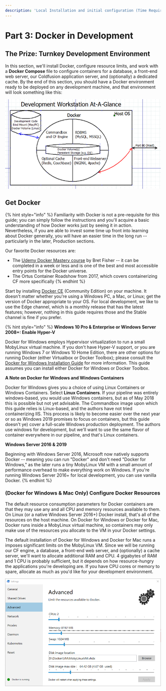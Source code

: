 ```yaml
---
description: 'Local Installation and initial configuration (Time Required: 5 Minutes)'
---
```


# Part 3: Docker in Development

## The Prize: Turnkey Development Environment

In this section, we'll install Docker, configure resource limits, and work with a **Docker Compose** file to configure containers for a database, a front-end web server, our Coldfusion application server, and \(optionally\) a dedicated cache.  By the end of this section, you should have a Docker environment ready to be deployed on any development machine, and that environment will look something like this:

![Containerized CF Deployment Figure 3.1: Local Development](.gitbook/assets/cf-development-diagram.png)

## Get Docker

{% hint style="info" %}
Familiarity with Docker is not a pre-requisite for this guide; you can simply follow the instructions and you'll acquire a basic understanding of how Docker works just by seeing it in action. Nevertheless, if you are able to invest some time up front into learning about Docker generally, you will have an easier time in the long run -- particularly in the later, Production sections.

Our favorite Docker resources are:

* The [Udemy Docker Mastery course](https://udemy.com/docker-mastery/) by Bret Fisher -- it can be completed in a week or less and is one of the best and most accessible entry points for the Docker universe.
* The Ortus Container Roadshow from 2017, which covers containerizing CF more specifically
{% endhint %}

Start by installing [Docker CE](https://store.docker.com/search?type=edition&offering=community) \(Community Edition\) on your machine.  It doesn't matter whether you're using a Windows PC, a Mac, or Linux; get the version of Docker appropriate to your OS. For local development, we like to use the Edge channel, which is a monthly release that has the latest features; however, nothing in this guide requires those and the Stable channel is fine if you prefer.

{% hint style="info" %}
**Windows 10 Pro & Enterprise or Windows Server 2008+: Enable Hyper-V**

Docker for Windows employs Hypervisor virtualization to run a small MobyLinux virtual machine. If you don't have Hyper-V support, or you are running Windows 7 or Windows 10 Home Edition, there are other options for running Docker \(either Virtualbox or Docker Toolbox\); please consult the [Docker for Windows Installation Guide](https://docs.docker.com/docker-for-windows/install/) for more information. This guide assumes you can install either Docker for Windows or Docker Toolbox. 

**A Note on Docker for Windows and Windows Containers**

Docker for Windows gives you a choice of using Linux Containers or Windows Containers. Select **Linux Containers**. If your pipeline was entirely windows-based, you would use Windows containers, but as of May 2018 this is possible but not yet advisable. The Commandbox image upon which this guide relies is Linux-based, and the authors have not tried containerizing IIS. This process is likely to become easier over the next year or so as Windows 2019 promises to focus on containers, but this guide doesn't ye\) cover a full-scale Windows production deployment. The authors use windows for development, but we'll want to use the same flavor of container everywhere in our pipeline, and that's Linux containers.

**Windows Server 2016 & 2019**

Beginning with Windows Server 2016, Microsoft now natively supports Docker -- meaning you can run "Docker" and don't need "Docker for Windows," as the later runs a tiny MobyLinux VM with a small amount of performance overhead to make everything work on Windows. If you're running Windows Server 2016+ for local development, you can use vanilla Docker. 
{% endhint %}

### \(Docker for Windows & Mac Only\) Configure Docker Resources

The default resource consumption parameters for Docker containers are that they may use any and all CPU and memory resources available to them. On Linux \(or a native Windows Server 2016+\) Docker install, that's all of the resources on the host machine. On Docker for Windows or Docker for Mac, Docker runs inside a MobyLinux virtual machine, so containers may only make use of the resources you allocate to the VM in your Docker settings.

The default installation of Docker for Windows and Docker for Mac runs a  imposes significant limits on the MobyLinux VM. Since we will be running our CF engine, a database, a front-end web server, and \(optionally\) a cache server, we'll want to allocate additional RAM and CPU. 4 gigabytes of RAM and 1 CPU is probably sufficient, but it depends on how resource-hungry the applications you're developing are. If you have CPU cores or memory to spare, allocate as much as you'd like for your development environment.

![Sam&apos;s Docker for Windows resource settings](.gitbook/assets/snip_20180501102036.png)

